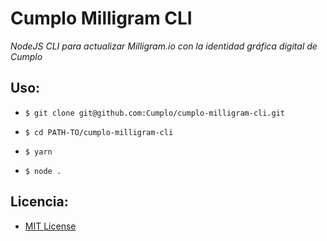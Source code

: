# Cumplo Milligram CLI

*NodeJS CLI para actualizar Milligram.io con la identidad gráfica digital de Cumplo*

## Uso:

- `$ git clone git@github.com:Cumplo/cumplo-milligram-cli.git`

- `$ cd PATH-TO/cumplo-milligram-cli`

- `$ yarn`

- `$ node .`

## Licencia:

- [MIT License](LICENSE)
